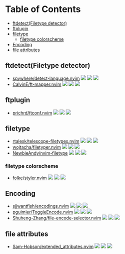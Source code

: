 # Table of Contents

<!-- toc -->

- [ftdetect(Filetype detector)](#ftdetectfiletype-detector)
- [ftplugin](#ftplugin)
- [filetype](#filetype)
  - [filetype colorscheme](#filetype-colorscheme)
- [Encoding](#encoding)
- [file attributes](#file-attributes)

<!-- tocstop -->

## ftdetect(Filetype detector)

- [spywhere/detect-language.nvim](https://github.com/spywhere/detect-language.nvim) ![](https://img.shields.io/github/stars/spywhere/detect-language.nvim) ![](https://img.shields.io/github/last-commit/spywhere/detect-language.nvim) ![](https://img.shields.io/github/commit-activity/y/spywhere/detect-language.nvim)
- [CalvinE/ft-mapper.nvim](https://github.com/CalvinE/ft-mapper.nvim) ![](https://img.shields.io/github/stars/CalvinE/ft-mapper.nvim) ![](https://img.shields.io/github/last-commit/CalvinE/ft-mapper.nvim) ![](https://img.shields.io/github/commit-activity/y/CalvinE/ft-mapper.nvim)

## ftplugin

- [prichrd/ftconf.nvim](https://github.com/prichrd/ftconf.nvim) ![](https://img.shields.io/github/stars/prichrd/ftconf.nvim) ![](https://img.shields.io/github/last-commit/prichrd/ftconf.nvim) ![](https://img.shields.io/github/commit-activity/y/prichrd/ftconf.nvim)

## filetype

- [rtalexk/telescope-filetypes.nvim](https://github.com/rtalexk/telescope-filetypes.nvim) ![](https://img.shields.io/github/stars/rtalexk/telescope-filetypes.nvim) ![](https://img.shields.io/github/last-commit/rtalexk/telescope-filetypes.nvim) ![](https://img.shields.io/github/commit-activity/y/rtalexk/telescope-filetypes.nvim)
- [wojtacha/filetyper.nvim](https://github.com/wojtacha/filetyper.nvim) ![](https://img.shields.io/github/stars/wojtacha/filetyper.nvim) ![](https://img.shields.io/github/last-commit/wojtacha/filetyper.nvim) ![](https://img.shields.io/github/commit-activity/y/wojtacha/filetyper.nvim)
- [NewbieAndy/nvim-filetype](https://github.com/NewbieAndy/nvim-filetype) ![](https://img.shields.io/github/stars/NewbieAndy/nvim-filetype) ![](https://img.shields.io/github/last-commit/NewbieAndy/nvim-filetype) ![](https://img.shields.io/github/commit-activity/y/NewbieAndy/nvim-filetype)

### filetype colorscheme

- [folke/styler.nvim](https://github.com/folke/styler.nvim) ![](https://img.shields.io/github/stars/folke/styler.nvim) ![](https://img.shields.io/github/last-commit/folke/styler.nvim) ![](https://img.shields.io/github/commit-activity/y/folke/styler.nvim)

## Encoding

- [sjjwantfish/encodings.nvim](https://github.com/sjjwantfish/encodings.nvim) ![](https://img.shields.io/github/stars/sjjwantfish/encodings.nvim) ![](https://img.shields.io/github/last-commit/sjjwantfish/encodings.nvim) ![](https://img.shields.io/github/commit-activity/y/sjjwantfish/encodings.nvim)
- [pguimier/ToggleEncode.nvim](https://github.com/pguimier/ToggleEncode.nvim) ![](https://img.shields.io/github/stars/pguimier/ToggleEncode.nvim) ![](https://img.shields.io/github/last-commit/pguimier/ToggleEncode.nvim) ![](https://img.shields.io/github/commit-activity/y/pguimier/ToggleEncode.nvim)
- [Shuheng-Zhang/file-encode-selector.nvim](https://github.com/Shuheng-Zhang/file-encode-selector.nvim) ![](https://img.shields.io/github/stars/Shuheng-Zhang/file-encode-selector.nvim) ![](https://img.shields.io/github/last-commit/Shuheng-Zhang/file-encode-selector.nvim) ![](https://img.shields.io/github/commit-activity/y/Shuheng-Zhang/file-encode-selector.nvim)

## file attributes

- [Sam-Hobson/extended_attributes.nvim](https://github.com/Sam-Hobson/extended_attributes.nvim) ![](https://img.shields.io/github/stars/Sam-Hobson/extended_attributes.nvim) ![](https://img.shields.io/github/last-commit/Sam-Hobson/extended_attributes.nvim) ![](https://img.shields.io/github/commit-activity/y/Sam-Hobson/extended_attributes.nvim)
